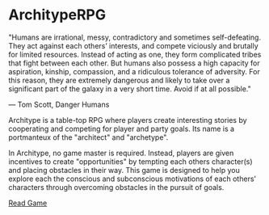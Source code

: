 # ArchitypeRPG

"Humans are irrational, messy, contradictory and sometimes self-defeating. They act against each others’ interests, and compete viciously and brutally for limited resources. Instead of acting as one, they form complicated tribes that fight between each other. But humans also possess a high capacity for aspiration, kinship, compassion, and a ridiculous tolerance of adversity. For this reason, they are extremely dangerous and likely to take over a significant part of the galaxy in a very short time. Avoid if at all possible."

― Tom Scott, Danger Humans

Architype is a table-top RPG where players create interesting stories by cooperating and competing for player and party goals. Its name is a portmanteux of the "architect" and "archetype".

In Architype, no game master is required. Instead, players are given incentives to create "opportunities" by tempting each others character(s) and placing obstacles in their way. This game is designed to help you explore each the conscious and subconscious motivations of each others' characters through overcoming obstacles in the pursuit of goals.

[Read Game](http://htmlpreview.github.io/?https://github.com/ericdriggs/archityperpg/blob/master/content.html)
